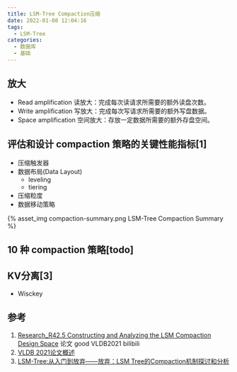 ```yaml
---
title: LSM-Tree Compaction压缩
date: 2022-01-08 12:04:16
tags:
  - LSM-Tree
categories: 
  - 数据库
  - 基础  
---
```


<p></p>
<!-- more -->

## 放大 
+ Read amplification 读放大：完成每次读请求所需要的额外读盘次数。
+ Write amplification 写放大：完成每次写请求所需要的额外写盘数据。
+ Space amplification 空间放大：存放一定数据所需要的额外存盘空间。

## 评估和设计 compaction 策略的关键性能指标[1]
+ 压缩触发器
+ 数据布局(Data Layout)
   + leveling
   + tiering
+  压缩粒度
+  数据移动策略

{% asset_img compaction-summary.png  LSM-Tree Compaction Summary %}

##  10 种 compaction 策略[todo]

## KV分离[3]
+ Wisckey 

## 参考
1. [Research_R42.5 Constructing and Analyzing the LSM Compaction Design Space](https://www.bilibili.com/video/BV12U4y177g3?vd_source=f6e8c1128f9f264c5ab8d9411a644036)  论文 good VLDB2021 bilibili
2. [VLDB 2021论文概述](https://zhuanlan.zhihu.com/p/413463723) 
3. [LSM-Tree:从入门到放弃——放弃：LSM Tree的Compaction机制探讨和分析](https://www.zhihu.com/search?hybrid_search_extra=%7B%22sourceType%22%3A%22answer%22%2C%22sourceId%22%3A2094178256%7D&hybrid_search_source=Entity&q=compaction&search_source=Entity&type=content) 